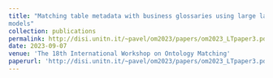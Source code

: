 ```yaml
---
title: "Matching table metadata with business glossaries using large language
models"
collection: publications
permalink: http://disi.unitn.it/~pavel/om2023/papers/om2023_LTpaper3.pdf
date: 2023-09-07
venue: 'The 18th International Workshop on Ontology Matching'
paperurl: 'http://disi.unitn.it/~pavel/om2023/papers/om2023_LTpaper3.pdf'
---
```


